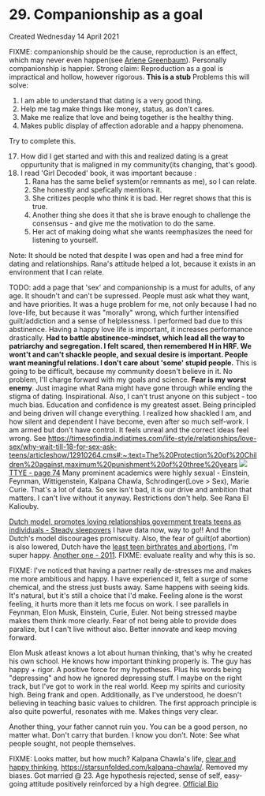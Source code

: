 # 29. Companionship as a goal
Created Wednesday 14 April 2021

FIXME: companionship should be the cause, reproduction is an effect, which may never even happen(see [Arlene Greenbaum](https://en.wikipedia.org/wiki/Richard_Feynman)). Personally companionship is happier. Strong claim: Reproduction as a goal is impractical and hollow, however rigorous.
**This is a stub**
Problems this will solve:

1. I am able to understand that dating is a very good thing.
2. Help me tag make things like money, status, as don't cares.
3. Make me realize that love and being together is the healthy thing.
4. Makes public display of affection adorable and a happy phenomena.

Try to complete this.


17. How did I get started and with this and realized dating is a great oppurtunity that is maligned in my community(its changing, that's good).
18. I read 'Girl Decoded' book, it was important because :
	1. Rana has the same belief system(or remnants as me), so I can relate.
	2. She honestly and spefically mentions it. 
	3. She critizes people who think it is bad. Her regret shows that this is true.
	4. Another thing she does it that she is brave enough to challenge the consensus - and give me the motivation to do the same.
	5. Her act of making doing what she wants reemphasizes the need for listening to yourself.

Note: It should be noted that despite I was open and had a free mind for dating and relationships. Rana's attitude helped a lot, because it exists in an environment that I can relate.

TODO: add a page that 'sex' and companionship is a must for adults, of any age. It shoudn't and can't be supressed. People must ask what they want, and have priorities. It was a huge problem for me, not only because I had no love-life, but because it was "morally" wrong, which further intensified guilt/addiction and a sense of helplessness. I performed bad due to this abstinence. Having a happy love life is important, it increases performance drastically. **Had to battle abstinence-mindset, which lead all the way to patriarchy and segregation. I felt scared, then remembered H in HRF. We wont't and can't shackle people, and sexual desire is important. People want meaningful relations. I don't care about 'some' stupid people.** This is going to be difficult, because my community doesn't believe in it. No problem, I'll charge forward with my goals and science. **Fear is my worst enemy**. Just imagine what Rana might have gone through while ending the stigma of dating. Inspirational. Also, I can't trust anyone on this subject - too much bias. Education and confidence is my greatest asset. Being principled and being driven will change everything. I realized how shackled I am, and how silent and dependent I have become, even after so much self-work. I am armed but don't have control. It feels unreal and the correct ideas feel wrong. See <https://timesofindia.indiatimes.com/life-style/relationships/love-sex/why-wait-till-18-for-sex-ask-teens/articleshow/12910264.cms#:~:text=The%20Protection%20of%20Children%20against,maximum%20punishment%20of%20three%20years>
![](pasted_image%205.png)
[TTYE - page 74](https://www.jhsph.edu/research/centers-and-institutes/center-for-adolescent-health/_docs/TTYE-Guide.pdf)
Many prominent academics were highly sexual - Einstein, Feynman, Wittigenstein, Kalpana Chawla, Schrodinger(Love > Sex), Marie Curie. That's a lot of data. So sex isn't bad, it is our drive and ambition that matters. I can't live without it anyway. Restrictions don't help. See Rana El Kaliouby. 

[Dutch model, promotes loving relationships government treats teens as individuals - Steady sleepovers](https://www.latimes.com/opinion/op-ed/la-oe-0410-orenstein-girls-sex-dutch-20160410-story.html) I have data now, way to go!! And the Dutch's model discourages promiscuity. Also, the fear of guilt(of abortion) is also lowered, Dutch have the [least teen birthrates and abortions](https://www.salon.com/2010/09/08/netherlands_teen_sex/), I'm super happy. [Another one - 2011](https://www.washingtontimes.com/news/2011/nov/20/teen-pregnancy-low-in-sleepover-country-of-the-net/). FIXME: evaluate reality and why this is so.

FIXME: I've noticed that having a partner really de-stresses me and makes me more ambitious and happy. I have experienced it, felt a surge of some chemical, and the stress just busts away. Same happens with seeing kids. It's natural, but it's still a choice that I'd make. Feeling alone is the worst feeling, it hurts more than it lets me focus on work. I see parallels in Feynman, Elon Musk, Einstein, Curie, Euler. Not being stressed maybe makes them think more clearly. Fear of not being able to provide does paralize, but I can't live without also. Better innovate and keep moving forward.

Elon Musk atleast knows a lot about human thinking, that's why he created his own school. He knows how important thinking properly is. The guy has happy + rigor. A positive force for my hypotheses. Plus his words being "depressing" and how he ignored depressing stuff. I maybe on the right track, but I've got to work in the real world. Keep my spirits and curiosity high. Being frank and open.
Additionally, as I've understood, he doesn't believing in teaching basic values to children. The first approach principle is also quite powerful, resonates with me. Makes things very clear.

Another thing, your father cannot ruin you. You can be a good person, no matter what. Don't carry that burden. I know you don't.
Note: See what people sought, not people themselves.

FIXME: Looks matter, but how much? Kalpana Chawla's life, [clear and happy thinking](https://www.google.com/imgres?imgurl=https://www.dizain.in/wp-content/uploads/2020/03/kalpana-chawla-quotes-do-something.jpg&imgrefurl=https://www.dizain.in/kalpana-chawla-quotes-do-something/&h=500&w=750&tbnid=ZnQsgwmvp0rlEM&tbnh=183&tbnw=275&usg=AI4_-kQTPZMT1HM9ABx8AhTPxwaR6PHg2g&vet=1&docid=qvqsDSSdgGOjCM), <https://starsunfolded.com/kalpana-chawla/>. Removed my biases. Got married @ 23. Age hypothesis rejected, sense of self, easy-going attitude positively reinforced by a high degree. [Official Bio](https://history.nasa.gov/columbia/Troxell/Columbia%20Web%20Site/Biographies/Crew%20Profile%20Information/Crew%20Biographies/ASTRON~1.HTM)

